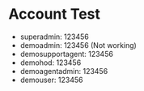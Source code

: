 # Account Test

- superadmin: 123456
- demoadmin: 123456 (Not working)
- demosupportagent: 123456
- demohod: 123456
- demoagentadmin: 123456
- demouser: 123456